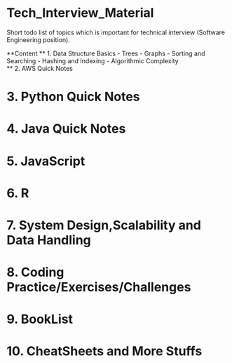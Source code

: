 # Tech_Interview_Material
Short todo list of topics which is important for technical interview (Software Engineering position).

**Content
** 1. Data Structure Basics
      - Trees
      - Graphs
      - Sorting and Searching
      - Hashing and Indexing
      - Algorithmic Complexity  
** 2. AWS Quick Notes
# 3. Python Quick Notes
# 4. Java Quick Notes
# 5. JavaScript
# 6. R 
# 7. System Design,Scalability and Data Handling
# 8. Coding Practice/Exercises/Challenges
# 9. BookList
# 10. CheatSheets and More Stuffs
